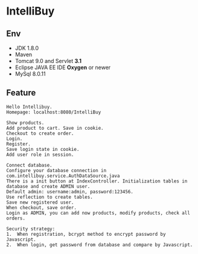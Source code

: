 # IntelliBuy

## Env
  * JDK 1.8.0
  * Maven
  * Tomcat 9.0 and Servlet **3.1**
  * Eclipse JAVA EE IDE **Oxygen** or newer
  * MySql 8.0.11

## Feature
    Hello Intellibuy.
    Homepage: localhost:8080/IntelliBuy
    
    Show products. 
    Add product to cart. Save in cookie.
    Checkout to create order.
    Login.
    Register.
    Save login state in cookie.
    Add user role in session.
    
    Connect database.
    Configure your database connection in com.intellibuy.service.AuthDataSource.java
    There is a init button at IndexController. Initialization tables in database and create ADMIN user.
    Default admin: username:admin, password:123456.
    Use reflection to create tables.
    Save new registered user.
    When checkout, save order.
    Login as ADMIN, you can add now products, modify products, check all orders.
    
    Security strategy:
	1.  When registration, bcrypt method to encrypt password by Javascript.
	2.  When login, get password from database and compare by Javascript.